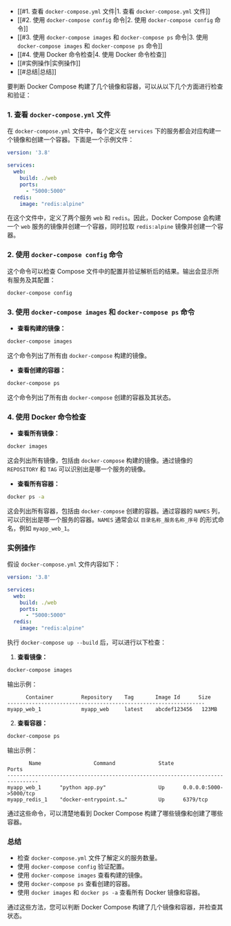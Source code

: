 # 
- [[#1. 查看 `docker-compose.yml` 文件|1. 查看 `docker-compose.yml` 文件]]
- [[#2. 使用 `docker-compose config` 命令|2. 使用 `docker-compose config` 命令]]
- [[#3. 使用 `docker-compose images` 和 `docker-compose ps` 命令|3. 使用 `docker-compose images` 和 `docker-compose ps` 命令]]
- [[#4. 使用 Docker 命令检查|4. 使用 Docker 命令检查]]
- [[#实例操作|实例操作]]
- [[#总结|总结]]

要判断 Docker Compose 构建了几个镜像和容器，可以从以下几个方面进行检查和验证：

### 1. 查看 `docker-compose.yml` 文件

在 `docker-compose.yml` 文件中，每个定义在 `services` 下的服务都会对应构建一个镜像和创建一个容器。下面是一个示例文件：

```yaml
version: '3.8'

services:
  web:
    build: ./web
    ports:
      - "5000:5000"
  redis:
    image: "redis:alpine"
```

在这个文件中，定义了两个服务 `web` 和 `redis`。因此，Docker Compose 会构建一个 `web` 服务的镜像并创建一个容器，同时拉取 `redis:alpine` 镜像并创建一个容器。

### 2. 使用 `docker-compose config` 命令

这个命令可以检查 Compose 文件中的配置并验证解析后的结果。输出会显示所有服务及其配置：

```sh
docker-compose config
```

### 3. 使用 `docker-compose images` 和 `docker-compose ps` 命令

- **查看构建的镜像：**

```sh
docker-compose images
```

这个命令列出了所有由 `docker-compose` 构建的镜像。

- **查看创建的容器：**

```sh
docker-compose ps
```

这个命令列出了所有由 `docker-compose` 创建的容器及其状态。

### 4. 使用 Docker 命令检查

- **查看所有镜像：**

```sh
docker images
```

这会列出所有镜像，包括由 `docker-compose` 构建的镜像。通过镜像的 `REPOSITORY` 和 `TAG` 可以识别出是哪一个服务的镜像。

- **查看所有容器：**

```sh
docker ps -a
```

这会列出所有容器，包括由 `docker-compose` 创建的容器。通过容器的 `NAMES` 列，可以识别出是哪一个服务的容器。`NAMES` 通常会以 `目录名称_服务名称_序号` 的形式命名，例如 `myapp_web_1`。

### 实例操作

假设 `docker-compose.yml` 文件内容如下：

```yaml
version: '3.8'

services:
  web:
    build: ./web
    ports:
      - "5000:5000"
  redis:
    image: "redis:alpine"
```

执行 `docker-compose up --build` 后，可以进行以下检查：

1. **查看镜像：**

```sh
docker-compose images
```

输出示例：

```
      Container         Repository    Tag       Image Id      Size
----------------------------------------------------------------
myapp_web_1             myapp_web     latest    abcdef123456   123MB
```

2. **查看容器：**

```sh
docker-compose ps
```

输出示例：

```
       Name                 Command              State              Ports
--------------------------------------------------------------------------------
myapp_web_1      "python app.py"                 Up      0.0.0.0:5000->5000/tcp
myapp_redis_1    "docker-entrypoint.s…"          Up      6379/tcp
```

通过这些命令，可以清楚地看到 Docker Compose 构建了哪些镜像和创建了哪些容器。

### 总结

- 检查 `docker-compose.yml` 文件了解定义的服务数量。
- 使用 `docker-compose config` 验证配置。
- 使用 `docker-compose images` 查看构建的镜像。
- 使用 `docker-compose ps` 查看创建的容器。
- 使用 `docker images` 和 `docker ps -a` 查看所有 Docker 镜像和容器。

通过这些方法，您可以判断 Docker Compose 构建了几个镜像和容器，并检查其状态。